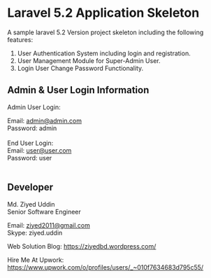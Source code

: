 # Laravel 5.2 Application Skeleton

A sample laravel 5.2 Version project skeleton including the following features:

1. User Authentication System including login and registration.
2. User Management Module for Super-Admin User.
3. Login User Change Password Functionality.


## Admin & User Login Information
Admin User Login:<br/>

Email: admin@admin.com<br/> Password: admin<br/><br/>
End User Login:<br/>
Email: user@user.com<br/> Password: user<br/><br/>

## Developer
Md. Ziyed Uddin<br/>
Senior Software Engineer<br/>

Email: ziyed2011@gmail.com<br/>
Skype: ziyed.uddin<br/>

Web Solution Blog: https://ziyedbd.wordpress.com/<br/>

Hire Me At Upwork: https://www.upwork.com/o/profiles/users/_~010f7634683d795c55/ 


